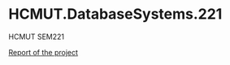 # HCMUT.DatabaseSystems.221
HCMUT SEM221

[Report of the project](https://github.com/khanhdang12/HCMUT.DatabaseSystems.221/blob/f8e560cfb4c75dff6c3714efb1cb1fdd8003c4c9/Database_System_Assignment_2_report_HCMUT.pdf)

